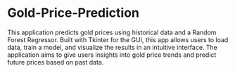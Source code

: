 # Gold-Price-Prediction
This application predicts gold prices using historical data and a Random Forest Regressor. Built with Tkinter for the GUI, this app allows users to load data, train a model, and visualize the results in an intuitive interface. The application aims to give users insights into gold price trends and predict future prices based on past data.
